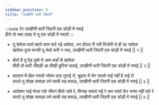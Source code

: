 ```yaml
---
sidebar_position: 8
title: "लाखीणी थारी जिंदगी"
---
```


:::note टेर
लाखीणी थारी जिंदगी एक कोड़ी में गमाई <br/>
हीरो तो सवा लाख रो तू एक कोड़ी में गमायो
:::

- तू केवेला थारो म्हारो काम कदे नई आवेला, धन दौलत री भरी तिजोरी थे ही रह जावेला <br/>
  खावेला दूजा मानवी तू भेलो करी न जाए, लाखीणी थारी जिंदगी एक कोड़ी में गमाई || १ ||

- बोयो है तू पेड़ तुम्बे रो आम कहाँ से खावेला <br/>
  मीठी तो थारी जीबड़ी आ तीखी छुरियां चलाई, लाखीणी थारी जिंदगी एक कोड़ी में गमाई || २ ||

- बालपन में खेल गमायो जोबन दास लुगाई रो, बुढ़ापा में रोग सातवे भाई नहीं है भाई रो <br/>
  करले तू चोखा कामड़ा तने साची राह बताऊ, लाखीणी थारी जिंदगी एक कोड़ी में गमाई || ३ ||

- आदेश्वर भाई मंगल गावे जीवन बीतो जावे रे, मिनख जमारो भई रे भाव भावरे फेर जनम नहीं पावे रे <br/>
  करले तू चोखा कामड़ा तने साची राह बताऊ, लाखीणी थारी जिंदगी एक कोड़ी में गमाई || ४ ||
